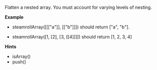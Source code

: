 Flatten a nested array. You must account for varying levels of nesting.

**Example**

-   steamrollArray([[["a"]], [["b"]]]) should return ["a", "b"].

-   steamrollArray([1, [2], [3, [[4]]]]) should return [1, 2, 3, 4]

**Hints**
-   isArray()
-   push()